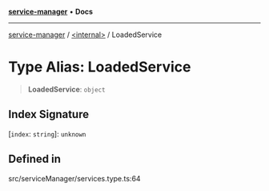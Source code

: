 [**service-manager**](../../README.md) • **Docs**

---

[service-manager](../../README.md) / [\<internal\>](../README.md) / LoadedService

# Type Alias: LoadedService

> **LoadedService**: `object`

## Index Signature

\[`index`: `string`\]: `unknown`

## Defined in

src/serviceManager/services.type.ts:64
